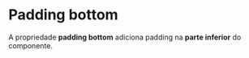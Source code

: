 # Padding bottom

A propriedade **padding bottom** adiciona padding na **parte inferior** do componente.